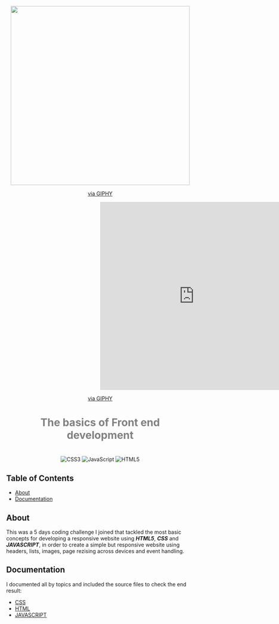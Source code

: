 <div align=center>

<img src="https://giphy.com/embed/436hhtZJQAT86nomhG" width="480" height="480" frameBorder="0" class="giphy-embed" allowFullScreen></img><p><a href="https://giphy.com/gifs/Veeam-developing-programing-veeam-436hhtZJQAT86nomhG">via GIPHY</a></p>

<div style="width:100%;height:0;padding-bottom:100%;position:relative;"><iframe src="https://giphy.com/embed/436hhtZJQAT86nomhG" width="100%" height="100%" style="position:absolute" frameBorder="0" class="giphy-embed" allowFullScreen></iframe></div><p><a href="https://giphy.com/gifs/Veeam-developing-programing-veeam-436hhtZJQAT86nomhG">via GIPHY</a></p>

<h1 style="color:gray">The basics of Front end development</h1>
  
<h1 style="background-image: linear-gradient(to left, violet, indigo, blue, green, yellow)"></h1>


![CSS3](https://img.shields.io/badge/css3-%231572B6.svg?style=for-the-badge&logo=css3&logoColor=white)
![JavaScript](https://img.shields.io/badge/javascript-%23323330.svg?style=for-the-badge&logo=javascript&logoColor=%23F7DF1E)
![HTML5](https://img.shields.io/badge/html5-%23E34F26.svg?style=for-the-badge&logo=html5&logoColor=white)
</div>

## Table of Contents

- [About](#about)
- [Documentation](#doc)

## About <a name = "about"></a>

This was a 5 days coding challenge I joined that tackled the most basic concepts for developing a responsive website using ___HTML5___, ___CSS___ and ___JAVASCRIPT___, in order to create a simple but responsive website using headers, lists, images, page rezising across devices and event handling.

## Documentation <a name = "doc"></a>

I documented all by topics and included the source files to check the end result:

- [CSS](./Documentation/CSS.md) </li>
- [HTML](./Documentation/HTML.md) </li>
- [JAVASCRIPT](./Documentation/JAVASCRIPT.md) </li>

